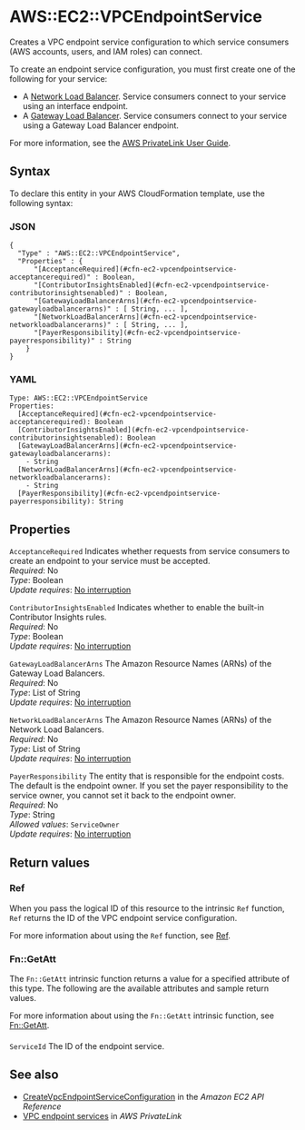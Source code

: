 # AWS::EC2::VPCEndpointService<a name="aws-resource-ec2-vpcendpointservice"></a>

Creates a VPC endpoint service configuration to which service consumers \(AWS accounts, users, and IAM roles\) can connect\.

To create an endpoint service configuration, you must first create one of the following for your service:

- A [Network Load Balancer](https://docs.aws.amazon.com/elasticloadbalancing/latest/network/introduction.html)\. Service consumers connect to your service using an interface endpoint\.
- A [Gateway Load Balancer](https://docs.aws.amazon.com/elasticloadbalancing/latest/gateway/introduction.html)\. Service consumers connect to your service using a Gateway Load Balancer endpoint\.

For more information, see the [AWS PrivateLink User Guide](https://docs.aws.amazon.com/vpc/latest/privatelink/)\.

## Syntax<a name="aws-resource-ec2-vpcendpointservice-syntax"></a>

To declare this entity in your AWS CloudFormation template, use the following syntax:

### JSON<a name="aws-resource-ec2-vpcendpointservice-syntax.json"></a>

```
{
  "Type" : "AWS::EC2::VPCEndpointService",
  "Properties" : {
      "[AcceptanceRequired](#cfn-ec2-vpcendpointservice-acceptancerequired)" : Boolean,
      "[ContributorInsightsEnabled](#cfn-ec2-vpcendpointservice-contributorinsightsenabled)" : Boolean,
      "[GatewayLoadBalancerArns](#cfn-ec2-vpcendpointservice-gatewayloadbalancerarns)" : [ String, ... ],
      "[NetworkLoadBalancerArns](#cfn-ec2-vpcendpointservice-networkloadbalancerarns)" : [ String, ... ],
      "[PayerResponsibility](#cfn-ec2-vpcendpointservice-payerresponsibility)" : String
    }
}
```

### YAML<a name="aws-resource-ec2-vpcendpointservice-syntax.yaml"></a>

```
Type: AWS::EC2::VPCEndpointService
Properties:
  [AcceptanceRequired](#cfn-ec2-vpcendpointservice-acceptancerequired): Boolean
  [ContributorInsightsEnabled](#cfn-ec2-vpcendpointservice-contributorinsightsenabled): Boolean
  [GatewayLoadBalancerArns](#cfn-ec2-vpcendpointservice-gatewayloadbalancerarns):
    - String
  [NetworkLoadBalancerArns](#cfn-ec2-vpcendpointservice-networkloadbalancerarns):
    - String
  [PayerResponsibility](#cfn-ec2-vpcendpointservice-payerresponsibility): String
```

## Properties<a name="aws-resource-ec2-vpcendpointservice-properties"></a>

`AcceptanceRequired` <a name="cfn-ec2-vpcendpointservice-acceptancerequired"></a>
Indicates whether requests from service consumers to create an endpoint to your service must be accepted\.  
_Required_: No  
_Type_: Boolean  
_Update requires_: [No interruption](https://docs.aws.amazon.com/AWSCloudFormation/latest/UserGuide/using-cfn-updating-stacks-update-behaviors.html#update-no-interrupt)

`ContributorInsightsEnabled` <a name="cfn-ec2-vpcendpointservice-contributorinsightsenabled"></a>
Indicates whether to enable the built\-in Contributor Insights rules\.  
_Required_: No  
_Type_: Boolean  
_Update requires_: [No interruption](https://docs.aws.amazon.com/AWSCloudFormation/latest/UserGuide/using-cfn-updating-stacks-update-behaviors.html#update-no-interrupt)

`GatewayLoadBalancerArns` <a name="cfn-ec2-vpcendpointservice-gatewayloadbalancerarns"></a>
The Amazon Resource Names \(ARNs\) of the Gateway Load Balancers\.  
_Required_: No  
_Type_: List of String  
_Update requires_: [No interruption](https://docs.aws.amazon.com/AWSCloudFormation/latest/UserGuide/using-cfn-updating-stacks-update-behaviors.html#update-no-interrupt)

`NetworkLoadBalancerArns` <a name="cfn-ec2-vpcendpointservice-networkloadbalancerarns"></a>
The Amazon Resource Names \(ARNs\) of the Network Load Balancers\.  
_Required_: No  
_Type_: List of String  
_Update requires_: [No interruption](https://docs.aws.amazon.com/AWSCloudFormation/latest/UserGuide/using-cfn-updating-stacks-update-behaviors.html#update-no-interrupt)

`PayerResponsibility` <a name="cfn-ec2-vpcendpointservice-payerresponsibility"></a>
The entity that is responsible for the endpoint costs\. The default is the endpoint owner\. If you set the payer responsibility to the service owner, you cannot set it back to the endpoint owner\.  
_Required_: No  
_Type_: String  
_Allowed values_: `ServiceOwner`  
_Update requires_: [No interruption](https://docs.aws.amazon.com/AWSCloudFormation/latest/UserGuide/using-cfn-updating-stacks-update-behaviors.html#update-no-interrupt)

## Return values<a name="aws-resource-ec2-vpcendpointservice-return-values"></a>

### Ref<a name="aws-resource-ec2-vpcendpointservice-return-values-ref"></a>

When you pass the logical ID of this resource to the intrinsic `Ref` function, `Ref` returns the ID of the VPC endpoint service configuration\.

For more information about using the `Ref` function, see [Ref](https://docs.aws.amazon.com/AWSCloudFormation/latest/UserGuide/intrinsic-function-reference-ref.html)\.

### Fn::GetAtt<a name="aws-resource-ec2-vpcendpointservice-return-values-fn--getatt"></a>

The `Fn::GetAtt` intrinsic function returns a value for a specified attribute of this type\. The following are the available attributes and sample return values\.

For more information about using the `Fn::GetAtt` intrinsic function, see [Fn::GetAtt](https://docs.aws.amazon.com/AWSCloudFormation/latest/UserGuide/intrinsic-function-reference-getatt.html)\.

#### <a name="aws-resource-ec2-vpcendpointservice-return-values-fn--getatt-fn--getatt"></a>

`ServiceId` <a name="ServiceId-fn::getatt"></a>
The ID of the endpoint service\.

## See also<a name="aws-resource-ec2-vpcendpointservice--seealso"></a>

- [CreateVpcEndpointServiceConfiguration](https://docs.aws.amazon.com/AWSEC2/latest/APIReference/ApiReference-query-CreateVpcEndpointServiceConfiguration.html) in the _Amazon EC2 API Reference_
- [VPC endpoint services](https://docs.aws.amazon.com/vpc/latest/privatelink/endpoint-service.html) in _AWS PrivateLink_
